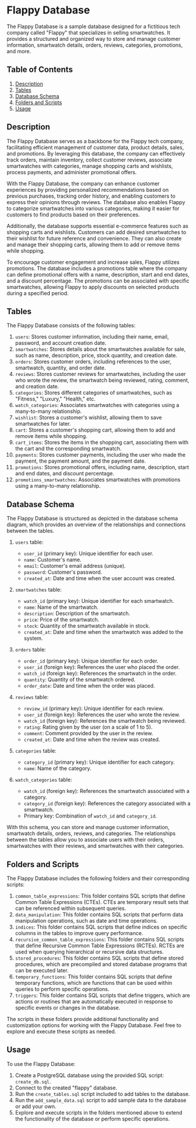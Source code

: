 # Flappy Database

The Flappy Database is a sample database designed for a fictitious tech company called "Flappy" that specializes in selling smartwatches. It provides a structured and organized way to store and manage customer information, smartwatch details, orders, reviews, categories, promotions, and more.

## Table of Contents

1. [Description](#description)
2. [Tables](#tables)
3. [Database Schema](#database-schema)
4. [Folders and Scripts](#folders-and-scripts)
5. [Usage](#usage)

## Description

The Flappy Database serves as a backbone for the Flappy tech company, facilitating efficient management of customer data, product details, sales, and promotions. By leveraging this database, the company can effectively track orders, maintain inventory, collect customer reviews, associate smartwatches with categories, manage shopping carts and wishlists, process payments, and administer promotional offers.

With the Flappy Database, the company can enhance customer experiences by providing personalized recommendations based on previous purchases, tracking order history, and enabling customers to express their opinions through reviews. The database also enables Flappy to categorize smartwatches into various categories, making it easier for customers to find products based on their preferences.

Additionally, the database supports essential e-commerce features such as shopping carts and wishlists. Customers can add desired smartwatches to their wishlist for future reference and convenience. They can also create and manage their shopping carts, allowing them to add or remove items while shopping.

To encourage customer engagement and increase sales, Flappy utilizes promotions. The database includes a promotions table where the company can define promotional offers with a name, description, start and end dates, and a discount percentage. The promotions can be associated with specific smartwatches, allowing Flappy to apply discounts on selected products during a specified period.

## Tables

The Flappy Database consists of the following tables:

1. `users`: Stores customer information, including their name, email, password, and account creation date.
2. `smartwatches`: Stores details about the smartwatches available for sale, such as name, description, price, stock quantity, and creation date.
3. `orders`: Stores customer orders, including references to the user, smartwatch, quantity, and order date.
4. `reviews`: Stores customer reviews for smartwatches, including the user who wrote the review, the smartwatch being reviewed, rating, comment, and creation date.
5. `categories`: Stores different categories of smartwatches, such as "Fitness," "Luxury," "Health," etc.
6. `watch_categories`: Associates smartwatches with categories using a many-to-many relationship.
7. `wishlist`: Stores a customer's wishlist, allowing them to save smartwatches for later.
8. `cart`: Stores a customer's shopping cart, allowing them to add and remove items while shopping.
9. `cart_items`: Stores the items in the shopping cart, associating them with the cart and the corresponding smartwatch.
10. `payments`: Stores customer payments, including the user who made the payment, the payment amount, and the payment date.
11. `promotions`: Stores promotional offers, including name, description, start and end dates, and discount percentage.
12. `promotions_smartwatches`: Associates smartwatches with promotions using a many-to-many relationship.

## Database Schema

The Flappy Database is structured as depicted in the database schema diagram, which provides an overview of the relationships and connections between the tables.

1. `users` table:
   - `user_id` (primary key): Unique identifier for each user.
   - `name`: Customer's name.
   - `email`: Customer's email address (unique).
   - `password`: Customer's password.
   - `created_at`: Date and time when the user account was created.

2. `smartwatches` table:
   - `watch_id` (primary key): Unique identifier for each smartwatch.
   - `name`: Name of the smartwatch.
   - `description`: Description of the smartwatch.
   - `price`: Price of the smartwatch.
   - `stock`: Quantity of the smartwatch available in stock.
   - `created_at`: Date and time when the smartwatch was added to the system.

3. `orders` table:
   - `order_id` (primary key): Unique identifier for each order.
   - `user_id` (foreign key): References the user who placed the order.
   - `watch_id` (foreign key): References the smartwatch in the order.
   - `quantity`: Quantity of the smartwatch ordered.
   - `order_date`: Date and time when the order was placed.

4. `reviews` table:
   - `review_id` (primary key): Unique identifier for each review.
   - `user_id` (foreign key): References the user who wrote the review.
   - `watch_id` (foreign key): References the smartwatch being reviewed.
   - `rating`: Rating given by the user (on a scale of 1 to 5).
   - `comment`: Comment provided by the user in the review.
   - `created_at`: Date and time when the review was created.

5. `categories` table:
   - `category_id` (primary key): Unique identifier for each category.
   - `name`: Name of the category.

6. `watch_categories` table:
   - `watch_id` (foreign key): References the smartwatch associated with a category.
   - `category_id` (foreign key): References the category associated with a smartwatch.
   - Primary key: Combination of `watch_id` and `category_id`.

With this schema, you can store and manage customer information, smartwatch details, orders, reviews, and categories. The relationships between the tables allow you to associate users with their orders, smartwatches with their reviews, and smartwatches with their categories.


## Folders and Scripts
The Flappy Database includes the following folders and their corresponding scripts:

1. `common_table_expressions`: This folder contains SQL scripts that define Common Table Expressions (CTEs). CTEs are temporary result sets that can be referenced within subsequent queries.
2. `data_manipulation`: This folder contains SQL scripts that perform data manipulation operations, such as date and time operations.
3. `indices`: This folder contains SQL scripts that define indices on specific columns in the tables to improve query performance.
4. `recursive_common_table_expressions`: This folder contains SQL scripts that define Recursive Common Table Expressions (RCTEs). RCTEs are used when querying hierarchical or recursive data structures.
5. `stored_procedures`: This folder contains SQL scripts that define stored procedures, which are precompiled and stored database programs that can be executed later.
6. `temporary_functions`: This folder contains SQL scripts that define temporary functions, which are functions that can be used within queries to perform specific operations.
7. `triggers`: This folder contains SQL scripts that define triggers, which are actions or routines that are automatically executed in response to specific events or changes in the database.

The scripts in these folders provide additional functionality and customization options for working with the Flappy Database. Feel free to explore and execute these scripts as needed.





## Usage

To use the Flappy Database:

1. Create a PostgreSQL database using the provided SQL script: `create_db.sql`.
2. Connect to the created "flappy" database.
3. Run the `create_tables.sql` script included to add tables to the database.
4. Run the `add_sample_data.sql` script to add sample data to the database or add your own.
5. Explore and execute scripts in the folders mentioned above to extend the functionality of the database or perform specific operations.


